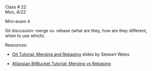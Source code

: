
<div class="lecture2">
<div class="column_date">

Class # 22 <br>
Mon, 4/22

</div>

<div class="column_materials">
<p markdown="block">

Mini-exam 4

Git discussion: merge vs. rebase (what are they, how are
they different, when to use which).

Resources:
- [Git Tutorial: Merging and Rebasing](http://www.compsci.hunter.cuny.edu/~sweiss/course_materials/csci395.86/slides/git_merge_rebase.html#1) slides by Stewart Weiss

- [Atlassian BitBucket Tutorial: Merging vs Rebasing](https://www.atlassian.com/git/tutorials/merging-vs-rebasing)



<!--- the open source software business models, [slides](slides/business_models.html)

-->

</p>
</div>

<div class="column_assign">
<p markdown="block">
<!--
Blog posts for this week:

- report on the rescheduled open data week events, if you attended any

- report on team project progress - concentrating on your own contributions to the team

- You should also update your "contributions" table with any new contributions
(do not include the team work in there).
-->
</p>
</div>

</div>
